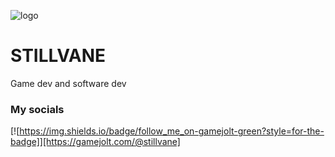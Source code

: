 ![logo](https://stillvane.github.io/about-me/src/media/img/stillvane_logo.png)
# STILLVANE
Game dev and software dev
### My socials
[![https://img.shields.io/badge/follow_me_on-gamejolt-green?style=for-the-badge]][https://gamejolt.com/@stillvane]
